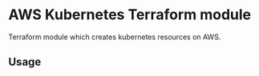 # AWS Kubernetes Terraform module

Terraform module which creates kubernetes resources on AWS.

## Usage

```hcl
```
